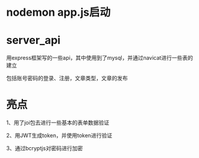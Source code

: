 # nodemon app.js启动
# server_api
用express框架写的一些api，其中使用到了mysql，并通过navicat进行一些表的建立  

包括账号密码的登录、注册，文章类型，文章的发布
# 亮点
1、用了joi包去进行一些基本的表单数据验证  

2、用JWT生成token，并使用token进行验证  

3、通过bcryptjs对密码进行加密

